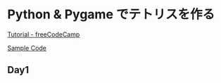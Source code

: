 # Python & Pygame でテトリスを作る

[Tutorial - freeCodeCamp](https://www.youtube.com/watch?v=zfvxp7PgQ6c)

[Sample Code](https://github.com/techwithtim/Tetris-Game)

## Day1 
